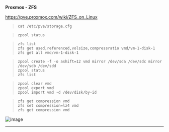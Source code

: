 **Proxmox - ZFS**  

https://pve.proxmox.com/wiki/ZFS_on_Linux

> `cat /etc/pve/storage.cfg`  

> `zpool status`   

> `zfs list`  
> `zfs get used,referenced,volsize,compressratio vmd/vm-1-disk-1`    
> `zfs get all vmd/vm-1-disk-1`  

> `zpool create -f -o ashift=12 vmd mirror /dev/sda /dev/sdc mirror /dev/sdb /dev/sdd`  
> `zpool status`  
> `zfs list`

> `zpool clear vmd`  
> `zpool export vmd`  
> `zpool import vmd -d /dev/disk/by-id`  

> `zfs get compression vmd`  
> `zfs set compression=lz4 vmd`  
> `zfs get compression vmd`


![image](https://github.com/user-attachments/assets/7ddd8dec-840e-405b-a965-e04b99531880)

---

